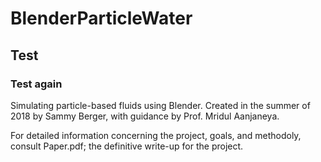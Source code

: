 # BlenderParticleWater
## Test
### Test again
Simulating particle-based fluids using Blender. Created in the summer of 2018 by Sammy Berger, with guidance by Prof. Mridul Aanjaneya.

For detailed information concerning the project, goals, and methodoly, consult Paper.pdf; the definitive write-up for the project.
